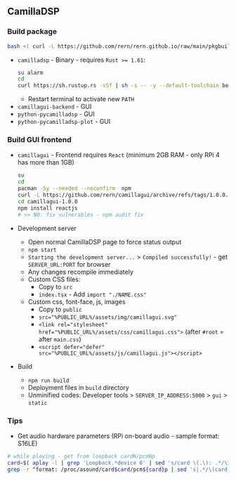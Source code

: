 CamillaDSP
---

### Build package
```sh
bash <( curl -L https://github.com/rern/rern.github.io/raw/main/pkgbuild.sh )
```
- `camilladsp` - Binary - requires `Rust >= 1.61`:
	```sh
	su alarm
	cd
	curl https://sh.rustup.rs -sSf | sh -s -- -y --default-toolchain beta
	```
	- Restart terminal to activate new `PATH`
- `camillagui-backend` - GUI
- `python-pycamilladsp` - GUI
- `python-pycamilladsp-plot` - GUI

### Build GUI frontend
- `camillagui` - Frontend requires `React` (minimum 2GB RAM - only RPi 4 has more than 1GB)
	```sh
	su
	cd
	pacman -Sy --needed --noconfirm  npm
	curl -L https://github.com/rern/camillagui/archive/refs/tags/1.0.0.tar.gz | bsdtar xf -
	cd camillagui-1.0.0
	npm install reactjs
	# >> NO: fix vulnerables - npm audit fix
	```
	
- Development server
	- Open normal CamillaDSP page to force status output
	- `npm start`
	- `Starting the development server...` > `Compiled successfully!` - get `SERVER_URL:PORT` for browser
	- Any changes recompile immediately
	- Custom CSS files:
		- Copy to `src`
		- `index.tsx` - Add `import "./NAME.css"`
	- Custom css, font-face, js, images
		- Copy to `public`
		- `src="%PUBLIC_URL%/assets/img/camillagui.svg"`
		- `<link rel="stylesheet" href="%PUBLIC_URL%/assets/css/camillagui.css">` (after `#root` = after `main.css`)
		- `<script defer="defer" src="%PUBLIC_URL%/assets/js/camillagui.js"></script>`
	
- Build
	- `npm run build`
	- Deployment files in `build` directory
	- Unminified codes: Developer tools > `SERVER_IP_ADDRESS:5000` > `gui` > `static`

### Tips
- Get audio hardware parameters (RPi on-board audio - sample format: S16LE)
```sh
# while playing - get from loopback cardN/pcmNp
card=$( aplay -l | grep 'Loopback.*device 0' | sed 's/card \(.\): .*/\1/' )
grep -r ^format: /proc/asound/card$card/pcm${card}p | sed 's|.*/\(card.\).*:\(format.*\)|\1 \2|'
```
